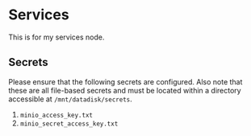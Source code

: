 Services
========

This is for my services node.


## Secrets

Please ensure that the following secrets are configured. Also
note that these are all file-based secrets and must be located
within a directory accessible at `/mnt/datadisk/secrets`.

1. `minio_access_key.txt`
2. `minio_secret_access_key.txt`
